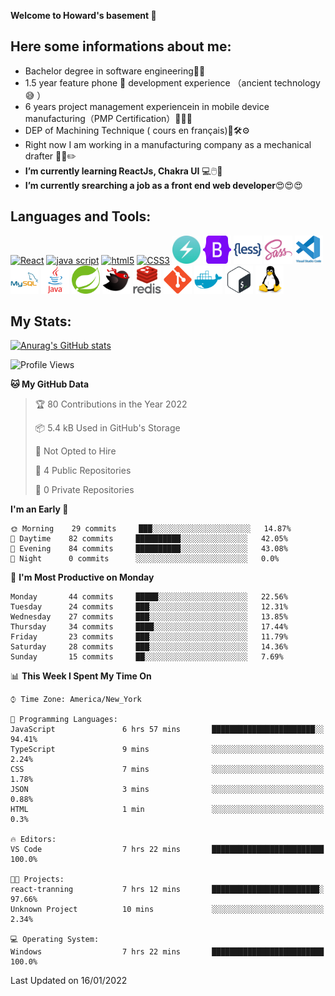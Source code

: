 **Welcome to Howard's basement  👋**
<!--
**howardding2000/howardding2000** is a ✨ _special_ ✨ repository because its `README.md` (this file) appears on your GitHub profile.

Here are some ideas to get you started: -->

**Here some informations about me:**  
---
- Bachelor degree in software engineering:man_student:
- 1.5 year feature phone :iphone: development experience （ancient technology :sweat_smile:	）
- 6 years project management experiencein in mobile device manufacturing（PMP Certification）:briefcase::necktie::pencil:
- DEP of Machining Technique ( cours en français):toolbox::hammer_and_wrench::gear:
- Right now I am working in a manufacturing company as a mechanical drafter :triangular_ruler::straight_ruler::pencil2:
- __I’m currently learning ReactJs, Chakra UI__ :computer::computer_mouse::muscle:
- __I’m currently srearching a job as a front end web developer__:heart_eyes::heart_eyes::heart_eyes:

**Languages and Tools:**  
---
<div>  
<a href="#"><img height="45" src="https://cdn.jsdelivr.net/gh/devicons/devicon/icons/react/react-original-wordmark.svg" alt="React"></a>
<a href="#"><img height="45" src="https://cdn.jsdelivr.net/gh/devicons/devicon/icons/javascript/javascript-original.svg" alt="java script"></a>
<a href="#"><img height="45" src="https://cdn.jsdelivr.net/gh/devicons/devicon/icons/html5/html5-original-wordmark.svg" alt="html5"></a>
<a href="#"><img height="45" src="https://cdn.jsdelivr.net/gh/devicons/devicon/icons/css3/css3-original-wordmark.svg" alt="CSS3"></a>
<a href="#"><img height="45" src="./assets/icons/logo-chakra-400x400.jpg" alt="Chakra UI"></a>
<a href="#"><img height="45" src="./assets/icons/bootstrap-original.svg" alt="Bootstrap"></a>
<a href="#"><img height="45" src="./assets/icons/less-plain-wordmark.svg" alt="LESS"></a>
<a href="#"><img height="45" src="./assets/icons/sass-original.svg" alt="SASS"></a>
<a href="#"><img height="45" src="./assets/icons/vscode-original-wordmark.svg" alt="vscode"></a>
<a href="#"><img height="45" src="./assets/icons/mysql-original-wordmark.svg" alt="MySQL"></a>
<a href="#"><img height="45" src="./assets/icons/java-original-wordmark.svg" alt="JAVA"></a>
<a href="#"><img height="45" src="./assets/icons/spring-original.svg" alt="SpringBoot 2"></a>
<a href="#"><img height="45" src="./assets/icons/mybatis-bird-ninja.svg" alt="MyBatis"></a>
<a href="#"><img height="45" src="./assets/icons/redis-original-wordmark.svg" alt="Redis"></a>
<a href="#"><img height="45" src="./assets/icons/git-original.svg" alt="git"></a>
<a href="#"><img height="45" src="./assets/icons/docker-plain.svg" alt="docker"></a>
<a href="#"><img height="45" src="./assets/icons/bash-original.svg" alt="bash"></a>
<a href="#"><img height="45" src="./assets/icons/linux-original.svg" alt="Linux"></a>
</div>

**My Stats:**  
---
[![Anurag's GitHub stats](https://github-readme-stats.vercel.app/api?username=howardding2000&show_icons=true&theme=default)](#)

<!--START_SECTION:waka-->
![Profile Views](http://img.shields.io/badge/Profile%20Views-267-blue)

**🐱 My GitHub Data** 

> 🏆 80 Contributions in the Year 2022
 > 
> 📦 5.4 kB Used in GitHub's Storage 
 > 
> 🚫 Not Opted to Hire
 > 
> 📜 4 Public Repositories 
 > 
> 🔑 0 Private Repositories  
 > 
**I'm an Early 🐤** 

```text
🌞 Morning    29 commits     ███░░░░░░░░░░░░░░░░░░░░░░   14.87% 
🌆 Daytime    82 commits     ██████████░░░░░░░░░░░░░░░   42.05% 
🌃 Evening    84 commits     ██████████░░░░░░░░░░░░░░░   43.08% 
🌙 Night      0 commits      ░░░░░░░░░░░░░░░░░░░░░░░░░   0.0%

```
📅 **I'm Most Productive on Monday** 

```text
Monday       44 commits     █████░░░░░░░░░░░░░░░░░░░░   22.56% 
Tuesday      24 commits     ███░░░░░░░░░░░░░░░░░░░░░░   12.31% 
Wednesday    27 commits     ███░░░░░░░░░░░░░░░░░░░░░░   13.85% 
Thursday     34 commits     ████░░░░░░░░░░░░░░░░░░░░░   17.44% 
Friday       23 commits     ███░░░░░░░░░░░░░░░░░░░░░░   11.79% 
Saturday     28 commits     ███░░░░░░░░░░░░░░░░░░░░░░   14.36% 
Sunday       15 commits     ██░░░░░░░░░░░░░░░░░░░░░░░   7.69%

```


📊 **This Week I Spent My Time On** 

```text
⌚︎ Time Zone: America/New_York

💬 Programming Languages: 
JavaScript               6 hrs 57 mins       ███████████████████████░░   94.41% 
TypeScript               9 mins              ░░░░░░░░░░░░░░░░░░░░░░░░░   2.24% 
CSS                      7 mins              ░░░░░░░░░░░░░░░░░░░░░░░░░   1.78% 
JSON                     3 mins              ░░░░░░░░░░░░░░░░░░░░░░░░░   0.88% 
HTML                     1 min               ░░░░░░░░░░░░░░░░░░░░░░░░░   0.3%

🔥 Editors: 
VS Code                  7 hrs 22 mins       █████████████████████████   100.0%

🐱‍💻 Projects: 
react-tranning           7 hrs 12 mins       ████████████████████████░   97.66% 
Unknown Project          10 mins             ░░░░░░░░░░░░░░░░░░░░░░░░░   2.34%

💻 Operating System: 
Windows                  7 hrs 22 mins       █████████████████████████   100.0%

```


 Last Updated on 16/01/2022
<!--END_SECTION:waka-->

<!-- need to replace the icon sources
<img height="40" src="https://cdn.jsdelivr.net/gh/devicons/devicon/icons/spring/spring-original-wordmark.svg" alt="SpringBoot 2">

[![Top Langs](https://github-readme-stats.vercel.app/api/top-langs/?username=howardding2000&layout=compact)](#)

- 👯 I’m looking to collaborate on ...
- 🤔 I’m looking for help with ...
- 💬 Ask me about ...
- 📫 How to reach me: ...
- 😄 Pronouns: ...
- ⚡ Fun fact: ...
-->
